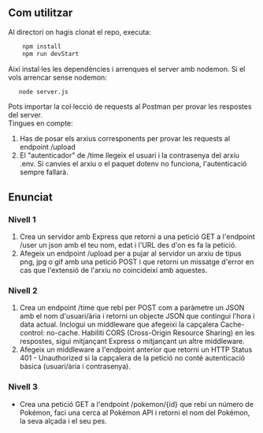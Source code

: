 ## Com utilitzar
Al directori on hagis clonat el repo, executa:
```sh
    npm install
    npm run devStart

   ```
Així instal·les les dependències i arrenques el server amb nodemon. Si el vols arrencar sense nodemon:
```sh
   node server.js
   ```
Pots importar la col·lecció de requests al Postman per provar les respostes del server.<br>
Tingues en compte:
1. Has de posar els arxius corresponents per provar les requests al endpoint /upload
2. El "autenticador" de /time llegeix el usuari i la contrasenya del arxiu .env. Si  canvies el arxiu o el paquet dotenv no funciona, l'autenticació sempre fallarà.

## Enunciat
### Nivell 1
<ol>
<li>
Crea un servidor amb Express que retorni a una petició GET a l'endpoint /user un json amb el teu nom, edat i l'URL des d'on es fa la petició.
</li>
<li>
Afegeix un endpoint /upload per a pujar al servidor un arxiu de tipus png, jpg o gif amb una petició POST i que retorni un missatge d'error en cas que l'extensió de l'arxiu no coincideixi amb aquestes.
</li>
</ol>

### Nivell 2
<ol>
<li>
Crea un endpoint /time que rebi per POST com a paràmetre un JSON amb el nom d'usuari/ària i retorni un objecte JSON que contingui l'hora i data actual. Inclogui un middleware que afegeixi la capçalera Cache-control: no-cache. Habiliti CORS (Cross-Origin Resource Sharing) en les respostes, sigui mitjançant Express o mitjançant un altre middleware.
</li>
<li>
Afegeix un middleware a l'endpoint anterior que retorni un HTTP Status 401 - Unauthorized si la capçalera de la petició no conté autenticació bàsica (usuari/ària i contrasenya).
</li>
</ol>

### Nivell 3
<p>
    <ul>
    <li>
    Crea una petició GET a l'endpoint /pokemon/{id} que rebi un número de Pokémon, faci una cerca al Pokémon API i retorni el nom del Pokémon, la seva alçada i el seu pes.
    </li>
    </ul>
</p>